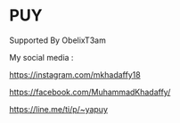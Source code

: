 # PUY

Supported By ObelixT3am

My social media :

https://instagram.com/mkhadaffy18

https://facebook.com/MuhammadKhadaffy/

https://line.me/ti/p/~yapuy
